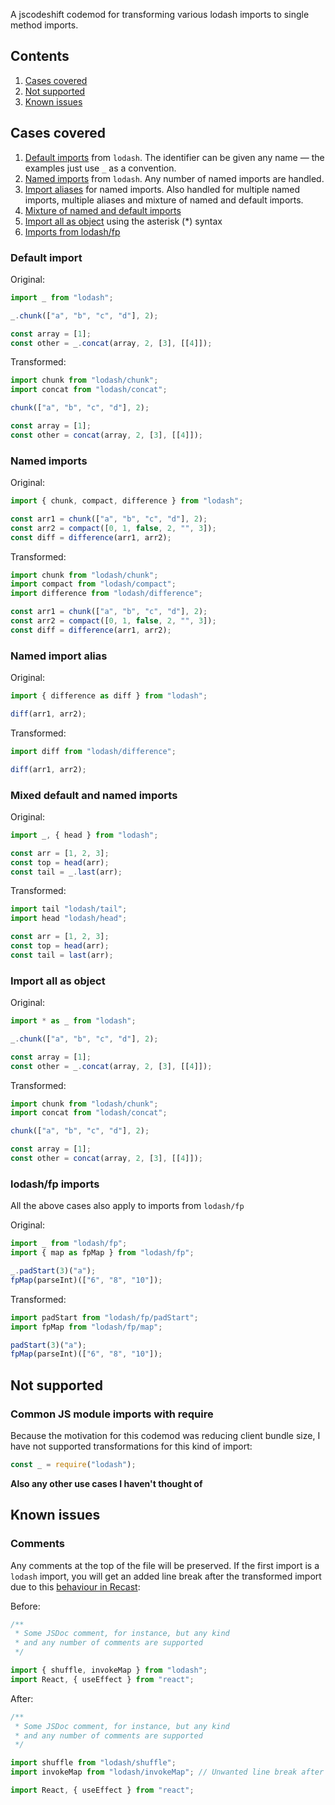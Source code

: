 A jscodeshift codemod for transforming various lodash imports to single method imports.

## Contents

1. [Cases covered](#cases-covered)
2. [Not supported](#not-supported)
3. [Known issues](#known-issues)

## Cases covered

1. [Default imports](#default-import) from `lodash`. The identifier can be given any name — the examples just use `_` as a convention.
2. [Named imports](#named-imports) from `lodash`. Any number of named imports are handled.
3. [Import aliases](#named-import-alias) for named imports. Also handled for multiple named imports, multiple aliases and mixture of named and default imports.
4. [Mixture of named and default imports](#mixed-default-and-named-imports)
5. [Import all as object](#import-all-as-object) using the asterisk (\*) syntax
6. [Imports from lodash/fp](#lodashfp-imports)

### Default import

Original:

```js
import _ from "lodash";

_.chunk(["a", "b", "c", "d"], 2);

const array = [1];
const other = _.concat(array, 2, [3], [[4]]);
```

Transformed:

```js
import chunk from "lodash/chunk";
import concat from "lodash/concat";

chunk(["a", "b", "c", "d"], 2);

const array = [1];
const other = concat(array, 2, [3], [[4]]);
```

### Named imports

Original:

```js
import { chunk, compact, difference } from "lodash";

const arr1 = chunk(["a", "b", "c", "d"], 2);
const arr2 = compact([0, 1, false, 2, "", 3]);
const diff = difference(arr1, arr2);
```

Transformed:

```js
import chunk from "lodash/chunk";
import compact from "lodash/compact";
import difference from "lodash/difference";

const arr1 = chunk(["a", "b", "c", "d"], 2);
const arr2 = compact([0, 1, false, 2, "", 3]);
const diff = difference(arr1, arr2);
```

### Named import alias

Original:

```js
import { difference as diff } from "lodash";

diff(arr1, arr2);
```

Transformed:

```js
import diff from "lodash/difference";

diff(arr1, arr2);
```

### Mixed default and named imports

Original:

```js
import _, { head } from "lodash";

const arr = [1, 2, 3];
const top = head(arr);
const tail = _.last(arr);
```

Transformed:

```js
import tail "lodash/tail";
import head "lodash/head";

const arr = [1, 2, 3];
const top = head(arr);
const tail = last(arr);
```

### Import all as object

Original:

```js
import * as _ from "lodash";

_.chunk(["a", "b", "c", "d"], 2);

const array = [1];
const other = _.concat(array, 2, [3], [[4]]);
```

Transformed:

```js
import chunk from "lodash/chunk";
import concat from "lodash/concat";

chunk(["a", "b", "c", "d"], 2);

const array = [1];
const other = concat(array, 2, [3], [[4]]);
```

### lodash/fp imports

All the above cases also apply to imports from `lodash/fp`

Original:

```js
import _ from "lodash/fp";
import { map as fpMap } from "lodash/fp";

_.padStart(3)("a");
fpMap(parseInt)(["6", "8", "10"]);
```

Transformed:

```js
import padStart from "lodash/fp/padStart";
import fpMap from "lodash/fp/map";

padStart(3)("a");
fpMap(parseInt)(["6", "8", "10"]);
```

## Not supported

### Common JS module imports with require

Because the motivation for this codemod was reducing client bundle size, I have not supported transformations for this kind of import:

```js
const _ = require("lodash");
```

**Also any other use cases I haven't thought of**

## Known issues

### Comments

Any comments at the top of the file will be preserved. If the first import is a `lodash` import, you will get an added line break after the transformed import due to this [behaviour in Recast](https://github.com/benjamn/recast/issues/405#issuecomment-307255294):

Before:

```js
/**
 * Some JSDoc comment, for instance, but any kind
 * and any number of comments are supported
 */

import { shuffle, invokeMap } from "lodash";
import React, { useEffect } from "react";
```

After:

```js
/**
 * Some JSDoc comment, for instance, but any kind
 * and any number of comments are supported
 */

import shuffle from "lodash/shuffle";
import invokeMap from "lodash/invokeMap"; // Unwanted line break after this

import React, { useEffect } from "react";
```
